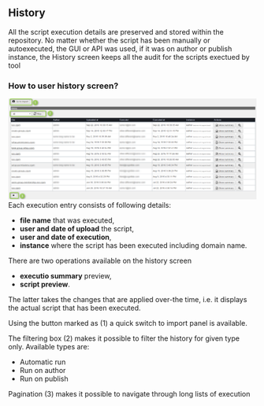 ## History
All the script execution details are preserved and stored within the repository. No matter whether the script has been manually or autoexecuted, the GUI or API was used, if it was on author or publish instance, the History screen keeps all the audit for the scripts exectued by tool

### How to user history screen?
![history](assets/screens/history.png)
Each execution entry consists of following details:
* **file name** that was executed,
* **user and date of upload** the script,
* **user and date of execution**,
* **instance** where the script has been executed including domain name.

There are two operations available on the history screen
* **executio summary** preview,
* **script preview**.

The latter takes the changes that are applied over-the time, i.e. it displays the actual script that has been executed.

Using the button marked as (1) a quick switch to import panel is available.

The filtering box (2) makes it possible to filter the history for given type only. Available types are:
* Automatic run
* Run on author
* Run on publish

Pagination (3) makes it possible to navigate through long lists of execution
